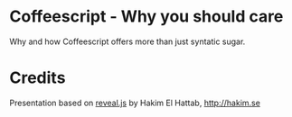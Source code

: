 # Coffeescript - Why you should care

Why and how Coffeescript offers more than just syntatic sugar.

# Credits
Presentation based on [reveal.js](/hakimel/reveal.js/) by Hakim El Hattab, http://hakim.se